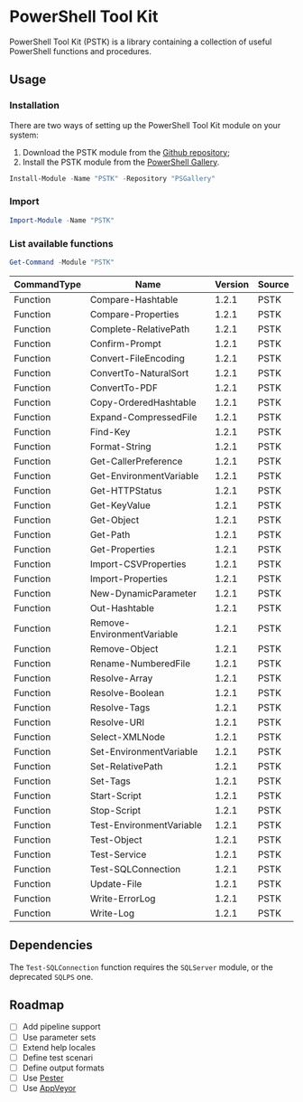# PowerShell Tool Kit

PowerShell Tool Kit (PSTK) is a library containing a collection of useful PowerShell functions and procedures.

## Usage

### Installation

There are two ways of setting up the PowerShell Tool Kit module on your system:
1. Download the PSTK module from the [Github repository](https://github.com/Akaizoku/PSTK);
1. Install the PSTK module from the [PowerShell Gallery](https://www.powershellgallery.com/packages/PSTK).

```powershell
Install-Module -Name "PSTK" -Repository "PSGallery"
```

### Import

```powershell
Import-Module -Name "PSTK"
```

### List available functions

```powershell
Get-Command -Module "PSTK"
```

| CommandType | Name                       | Version | Source |
| ----------- | -------------------------- | ------- | ------ |
| Function    | Compare-Hashtable          | 1.2.1   | PSTK   |
| Function    | Compare-Properties         | 1.2.1   | PSTK   |
| Function    | Complete-RelativePath      | 1.2.1   | PSTK   |
| Function    | Confirm-Prompt             | 1.2.1   | PSTK   |
| Function    | Convert-FileEncoding       | 1.2.1   | PSTK   |
| Function    | ConvertTo-NaturalSort      | 1.2.1   | PSTK   |
| Function    | ConvertTo-PDF              | 1.2.1   | PSTK   |
| Function    | Copy-OrderedHashtable      | 1.2.1   | PSTK   |
| Function    | Expand-CompressedFile      | 1.2.1   | PSTK   |
| Function    | Find-Key                   | 1.2.1   | PSTK   |
| Function    | Format-String              | 1.2.1   | PSTK   |
| Function    | Get-CallerPreference       | 1.2.1   | PSTK   |
| Function    | Get-EnvironmentVariable    | 1.2.1   | PSTK   |
| Function    | Get-HTTPStatus             | 1.2.1   | PSTK   |
| Function    | Get-KeyValue               | 1.2.1   | PSTK   |
| Function    | Get-Object                 | 1.2.1   | PSTK   |
| Function    | Get-Path                   | 1.2.1   | PSTK   |
| Function    | Get-Properties             | 1.2.1   | PSTK   |
| Function    | Import-CSVProperties       | 1.2.1   | PSTK   |
| Function    | Import-Properties          | 1.2.1   | PSTK   |
| Function    | New-DynamicParameter       | 1.2.1   | PSTK   |
| Function    | Out-Hashtable              | 1.2.1   | PSTK   |
| Function    | Remove-EnvironmentVariable | 1.2.1   | PSTK   |
| Function    | Remove-Object              | 1.2.1   | PSTK   |
| Function    | Rename-NumberedFile        | 1.2.1   | PSTK   |
| Function    | Resolve-Array              | 1.2.1   | PSTK   |
| Function    | Resolve-Boolean            | 1.2.1   | PSTK   |
| Function    | Resolve-Tags               | 1.2.1   | PSTK   |
| Function    | Resolve-URI                | 1.2.1   | PSTK   |
| Function    | Select-XMLNode             | 1.2.1   | PSTK   |
| Function    | Set-EnvironmentVariable    | 1.2.1   | PSTK   |
| Function    | Set-RelativePath           | 1.2.1   | PSTK   |
| Function    | Set-Tags                   | 1.2.1   | PSTK   |
| Function    | Start-Script               | 1.2.1   | PSTK   |
| Function    | Stop-Script                | 1.2.1   | PSTK   |
| Function    | Test-EnvironmentVariable   | 1.2.1   | PSTK   |
| Function    | Test-Object                | 1.2.1   | PSTK   |
| Function    | Test-Service               | 1.2.1   | PSTK   |
| Function    | Test-SQLConnection         | 1.2.1   | PSTK   |
| Function    | Update-File                | 1.2.1   | PSTK   |
| Function    | Write-ErrorLog             | 1.2.1   | PSTK   |
| Function    | Write-Log                  | 1.2.1   | PSTK   |

## Dependencies

The `Test-SQLConnection` function requires the `SQLServer` module, or the deprecated `SQLPS` one.

## Roadmap

-   [ ] Add pipeline support
-   [ ] Use parameter sets
-   [ ] Extend help locales
-   [ ] Define test scenari
-   [ ] Define output formats
-   [ ] Use [Pester](https://github.com/pester/Pester)
-   [ ] Use [AppVeyor](https://www.appveyor.com/)
